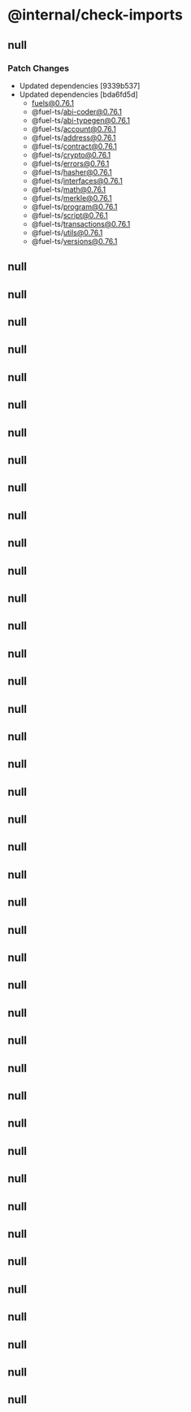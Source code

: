 # @internal/check-imports

## null

### Patch Changes

- Updated dependencies [9339b537]
- Updated dependencies [bda6fd5d]
  - fuels@0.76.1
  - @fuel-ts/abi-coder@0.76.1
  - @fuel-ts/abi-typegen@0.76.1
  - @fuel-ts/account@0.76.1
  - @fuel-ts/address@0.76.1
  - @fuel-ts/contract@0.76.1
  - @fuel-ts/crypto@0.76.1
  - @fuel-ts/errors@0.76.1
  - @fuel-ts/hasher@0.76.1
  - @fuel-ts/interfaces@0.76.1
  - @fuel-ts/math@0.76.1
  - @fuel-ts/merkle@0.76.1
  - @fuel-ts/program@0.76.1
  - @fuel-ts/script@0.76.1
  - @fuel-ts/transactions@0.76.1
  - @fuel-ts/utils@0.76.1
  - @fuel-ts/versions@0.76.1

## null

## null

## null

## null

## null

## null

## null

## null

## null

## null

## null

## null

## null

## null

## null

## null

## null

## null

## null

## null

## null

## null

## null

## null

## null

## null

## null

## null

## null

## null

## null

## null

## null

## null

## null

## null

## null

## null

## null

## null

## null

## null
